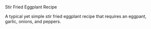 Stir Fried Eggplant Recipe

A typical yet simple stir fried eggplant recipe that requires an eggpant, garlic, onions, and peppers.
